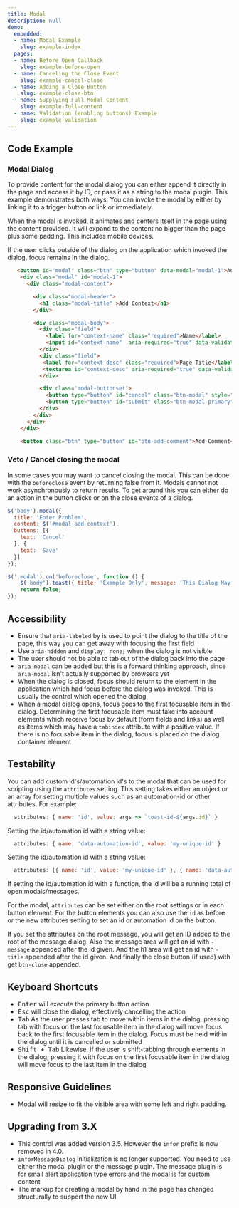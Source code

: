 ```yaml
---
title: Modal
description: null
demo:
  embedded:
  - name: Modal Example
    slug: example-index
  pages:
  - name: Before Open Callback
    slug: example-before-open
  - name: Canceling the Close Event
    slug: example-cancel-close
  - name: Adding a Close Button
    slug: example-close-btn
  - name: Supplying Full Modal Content
    slug: example-full-content
  - name: Validation (enabling buttons) Example
    slug: example-validation
---
```


## Code Example

### Modal Dialog

To provide content for the modal dialog you can either append it directly in the page and access it by ID, or pass it as a string to the modal plugin. This example demonstrates both ways. You can invoke the modal by either by linking it to a trigger button or link or immediately.

When the modal is invoked, it animates and centers itself in the page using the content provided. It will expand to the content no bigger than the page plus some padding. This includes mobile devices.

If the user clicks outside of the dialog on the application which invoked the dialog, focus remains in the dialog.

```html
   <button id="modal" class="btn" type="button" data-modal="modal-1">Add Context</button>
    <div class="modal" id="modal-1">
      <div class="modal-content">

        <div class="modal-header">
          <h1 class="modal-title" >Add Context</h1>
        </div>

        <div class="modal-body">
          <div class="field">
            <label for="context-name" class="required">Name</label>
            <input id="context-name"  aria-required="true" data-validate="required" name="context-name" type="text">
          </div>
          <div class="field">
           <label for="context-desc" class="required">Page Title</label>
           <textarea id="context-desc" aria-required="true" data-validate="required" name="context-desc"></textarea>
          </div>

          <div class="modal-buttonset">
            <button type="button" id="cancel" class="btn-modal" style="width:50%">Cancel</button>
            <button type="button" id="submit" class="btn-modal-primary" style="width:50%">Submit</button>
          </div>
        </div>
      </div>
    </div>

    <button class="btn" type="button" id="btn-add-comment">Add Comment</button>
```

### Veto / Cancel closing the modal

In some cases you may want to cancel closing the modal. This can be done with the `beforeclose` event by returning false from it. Modals cannot not work asynchronously to return results. To get around this you can either do an action in the button clicks or on the close events of a dialog.

```javascript
$('body').modal({
  title: 'Enter Problem',
  content: $('#modal-add-context'),
  buttons: [{
    text: 'Cancel'
  }, {
    text: 'Save'
  }]
});

$('.modal').on('beforeclose', function () {
    $('body').toast({ title: 'Example Only', message: 'This Dialog May not be closed.'});
    return false;
});
```

## Accessibility

- Ensure that `aria-labeled` by is used to point the dialog to the title of the page, this way you can get away with focusing the first field
- Use `aria-hidden` and `display: none;` when the dialog is not visible
- The user should not be able to tab out of the dialog back into the page
- `aria-modal` can be added but this is a forward thinking approach, since `aria-modal` isn't actually supported by browsers yet
- When the dialog is closed, focus should return to the element in the application which had focus before the dialog was invoked. This is usually the control which opened the dialog
- When a modal dialog opens, focus goes to the first focusable item in the dialog. Determining the first focusable item must take into account elements which receive focus by default (form fields and links) as well as items which may have a `tabindex` attribute with a positive value. If there is no focusable item in the dialog, focus is placed on the dialog container element

## Testability

You can add custom id's/automation id's to the modal that can be used for scripting using the `attributes` setting. This setting takes either an object or an array for setting multiple values such as an automation-id or other attributes. For example:

```js
  attributes: { name: 'id', value: args => `toast-id-${args.id}` }
```

Setting the id/automation id with a string value:

```js
  attributes: { name: 'data-automation-id', value: 'my-unique-id' }
```

Setting the id/automation id with a string value:

```js
  attributes: [{ name: 'id', value: 'my-unique-id' }, { name: 'data-automation-id', value: 'my-unique-id' }]
```

If setting the id/automation id with a function, the id will be a running total of open modals/messages.

For the modal, `attributes` can be set either on the root settings or in each button element. For the button elements you can also use the `id` as before or the new attributes setting to set an id or automation id on the button.

If you set the attributes on the root message, you will get an ID added to the root of the message dialog. Also the message area will get an id with `-message` appended after the id given. And the h1 area will get an id with `-title` appended after the id given. And finally the close button (if used) with get `btn-close` appended.

## Keyboard Shortcuts

- <kbd>Enter</kbd> will execute the primary button action
- <kbd>Esc</kbd> will close the dialog, effectively cancelling the action
- <kbd>Tab</kbd> As the user presses tab to move within items in the dialog, pressing tab with focus on the last focusable item in the dialog will move focus back to the first focusable item in the dialog. Focus must be held within the dialog until it is cancelled or submitted
- <kbd>Shift + Tab</kbd> Likewise, if the user is shift-tabbing through elements in the dialog, pressing it with focus on the first focusable item in the dialog will move focus to the last item in the dialog

## Responsive Guidelines

- Modal will resize to fit the visible area with some left and right padding.

## Upgrading from 3.X

- This control was added version 3.5. However the `infor` prefix is now removed in 4.0.
- `inforMessageDialog` initialization is no longer supported. You need to use either the modal plugin or the message plugin. The message plugin is for small alert application type errors and the modal is for custom content
- The markup for creating a modal by hand in the page has changed structurally to support the new UI
